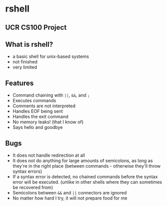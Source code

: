 # rshell
UCR CS100 Project
-----------------
## What is rshell?
* a basic shell for unix-based systems
* not finished
* very limited

## Features
* Command chaining with ``||``, ``&&``, and ``;``
* Executes commands
* Comments are not interpreted
* Handles EOF being sent
* Handles the exit command
* No memory leaks! (that I know of)
* Says hello and goodbye

## Bugs
* It does not handle redirection at all
* It does not do anything for large amounts of semicolons, as long as they're in the right place (between commands - otherwise they'll throw syntax errors)
* If a syntax error is detected, no chained commands before the syntax error will be executed. (unlike in other shells where they can sometimes be recovered from)
* Semicolons between ``&&`` and ``||`` connectors are ignored
* No matter how hard I try, it will not prepare food for me
